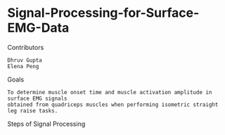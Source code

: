 # Signal-Processing-for-Surface-EMG-Data

Contributors
```
Dhruv Gupta
Elena Peng
```
Goals
```
To determine muscle onset time and muscle activation amplitude in surface EMG signals 
obtained from quadriceps muscles when performing isometric straight leg raise tasks.
```
Steps of Signal Processing 
```

```
